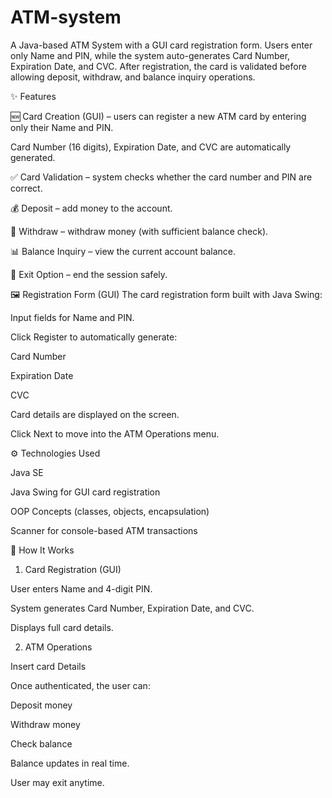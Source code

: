 # ATM-system
A Java-based ATM System with a GUI card registration form. Users enter only Name and PIN, while the system auto-generates Card Number, Expiration Date, and CVC. After registration, the card is validated before allowing deposit, withdraw, and balance inquiry operations.



✨ Features

🆕 Card Creation (GUI) – users can register a new ATM card by entering only their Name and PIN.

Card Number (16 digits), Expiration Date, and CVC are automatically generated.

✅ Card Validation – system checks whether the card number and PIN are correct.

💰 Deposit – add money to the account.

💸 Withdraw – withdraw money (with sufficient balance check).

📊 Balance Inquiry – view the current account balance.

🚪 Exit Option – end the session safely.

🖼️ Registration Form (GUI)
The card registration form built with Java Swing:

Input fields for Name and PIN.

Click Register to automatically generate:

Card Number

Expiration Date

CVC

Card details are displayed on the screen.

Click Next to move into the ATM Operations menu.



⚙️ Technologies Used

Java SE

Java Swing for GUI card registration

OOP Concepts (classes, objects, encapsulation)

Scanner for console-based ATM transactions



🔄 How It Works

1. Card Registration (GUI)

User enters Name and 4-digit PIN.

System generates Card Number, Expiration Date, and CVC.

Displays full card details.

2. ATM Operations 

Insert card Details

Once authenticated, the user can:

Deposit money

Withdraw money

Check balance

Balance updates in real time.

User may exit anytime.

  


